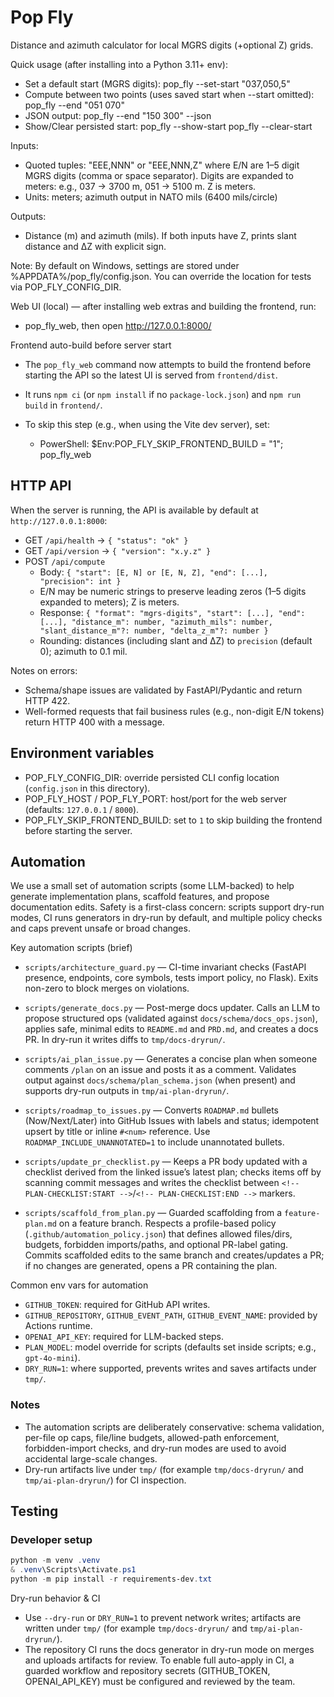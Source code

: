 # Pop Fly

Distance and azimuth calculator for local MGRS digits (+optional Z) grids.

Quick usage (after installing into a Python 3.11+ env):

- Set a default start (MGRS digits):
  pop_fly --set-start "037,050,5"
- Compute between two points (uses saved start when --start omitted):
  pop_fly --end "051 070"
- JSON output:
  pop_fly --end "150 300" --json
- Show/Clear persisted start:
  pop_fly --show-start
  pop_fly --clear-start

Inputs:
- Quoted tuples: "EEE,NNN" or "EEE,NNN,Z" where E/N are 1–5 digit MGRS digits (comma or space separator). Digits are expanded to meters: e.g., 037 → 3700 m, 051 → 5100 m. Z is meters.
- Units: meters; azimuth output in NATO mils (6400 mils/circle)

Outputs:
- Distance (m) and azimuth (mils). If both inputs have Z, prints slant distance and ΔZ with explicit sign.

Note: By default on Windows, settings are stored under %APPDATA%/pop_fly/config.json.
You can override the location for tests via POP_FLY_CONFIG_DIR.

Web UI (local) — after installing web extras and building the frontend, run:
- pop_fly_web, then open http://127.0.0.1:8000/

Frontend auto-build before server start
- The `pop_fly_web` command now attempts to build the frontend before starting the API so the latest UI is served from `frontend/dist`.
- It runs `npm ci` (or `npm install` if no `package-lock.json`) and `npm run build` in `frontend/`.
- To skip this step (e.g., when using the Vite dev server), set:

  - PowerShell:
    $Env:POP_FLY_SKIP_FRONTEND_BUILD = "1"; pop_fly_web

## HTTP API

When the server is running, the API is available by default at `http://127.0.0.1:8000`:

- GET `/api/health` → `{ "status": "ok" }`
- GET `/api/version` → `{ "version": "x.y.z" }`
- POST `/api/compute`
  - Body: `{ "start": [E, N] or [E, N, Z], "end": [...], "precision": int }`
  - E/N may be numeric strings to preserve leading zeros (1–5 digits expanded to meters); Z is meters.
  - Response: `{ "format": "mgrs-digits", "start": [...], "end": [...], "distance_m": number, "azimuth_mils": number, "slant_distance_m"?: number, "delta_z_m"?: number }`
  - Rounding: distances (including slant and ΔZ) to `precision` (default 0); azimuth to 0.1 mil.

Notes on errors:
- Schema/shape issues are validated by FastAPI/Pydantic and return HTTP 422.
- Well-formed requests that fail business rules (e.g., non-digit E/N tokens) return HTTP 400 with a message.

## Environment variables

- POP_FLY_CONFIG_DIR: override persisted CLI config location (`config.json` in this directory).
- POP_FLY_HOST / POP_FLY_PORT: host/port for the web server (defaults: `127.0.0.1` / `8000`).
- POP_FLY_SKIP_FRONTEND_BUILD: set to `1` to skip building the frontend before starting the server.


## Automation

We use a small set of automation scripts (some LLM-backed) to help generate implementation plans, scaffold features, and propose documentation edits. Safety is a first-class concern: scripts support dry-run modes, CI runs generators in dry-run by default, and multiple policy checks and caps prevent unsafe or broad changes.

Key automation scripts (brief)

- `scripts/architecture_guard.py` — CI-time invariant checks (FastAPI presence, endpoints, core symbols, tests import policy, no Flask). Exits non-zero to block merges on violations.

- `scripts/generate_docs.py` — Post-merge docs updater. Calls an LLM to propose structured ops (validated against `docs/schema/docs_ops.json`), applies safe, minimal edits to `README.md` and `PRD.md`, and creates a docs PR. In dry-run it writes diffs to `tmp/docs-dryrun/`.

- `scripts/ai_plan_issue.py` — Generates a concise plan when someone comments `/plan` on an issue and posts it as a comment. Validates output against `docs/schema/plan_schema.json` (when present) and supports dry-run outputs in `tmp/ai-plan-dryrun/`.

- `scripts/roadmap_to_issues.py` — Converts `ROADMAP.md` bullets (Now/Next/Later) into GitHub Issues with labels and status; idempotent upsert by title or inline `#<num>` reference. Use `ROADMAP_INCLUDE_UNANNOTATED=1` to include unannotated bullets.

- `scripts/update_pr_checklist.py` — Keeps a PR body updated with a checklist derived from the linked issue’s latest plan; checks items off by scanning commit messages and writes the checklist between `<!-- PLAN-CHECKLIST:START -->`/`<!-- PLAN-CHECKLIST:END -->` markers.

- `scripts/scaffold_from_plan.py` — Guarded scaffolding from a `feature-plan.md` on a feature branch. Respects a profile-based policy (`.github/automation_policy.json`) that defines allowed files/dirs, budgets, forbidden imports/paths, and optional PR-label gating. Commits scaffolded edits to the same branch and creates/updates a PR; if no changes are generated, opens a PR containing the plan.

Common env vars for automation

- `GITHUB_TOKEN`: required for GitHub API writes.
- `GITHUB_REPOSITORY`, `GITHUB_EVENT_PATH`, `GITHUB_EVENT_NAME`: provided by Actions runtime.
- `OPENAI_API_KEY`: required for LLM-backed steps.
- `PLAN_MODEL`: model override for scripts (defaults set inside scripts; e.g., `gpt-4o-mini`).
- `DRY_RUN=1`: where supported, prevents writes and saves artifacts under `tmp/`.

### Notes

- The automation scripts are deliberately conservative: schema validation, per-file op caps, file/line budgets, allowed-path enforcement, forbidden-import checks, and dry-run modes are used to avoid accidental large-scale changes.
- Dry-run artifacts live under `tmp/` (for example `tmp/docs-dryrun/` and `tmp/ai-plan-dryrun/`) for CI inspection.

## Testing

### Developer setup

```powershell
python -m venv .venv
& .venv\Scripts\Activate.ps1
python -m pip install -r requirements-dev.txt
```

Dry-run behavior & CI

- Use `--dry-run` or `DRY_RUN=1` to prevent network writes; artifacts are written under `tmp/` (for example `tmp/docs-dryrun/` and `tmp/ai-plan-dryrun/`).
- The repository CI runs the docs generator in dry-run mode on merges and uploads artifacts for review. To enable full auto-apply in CI, a guarded workflow and repository secrets (GITHUB_TOKEN, OPENAI_API_KEY) must be configured and reviewed by the team.